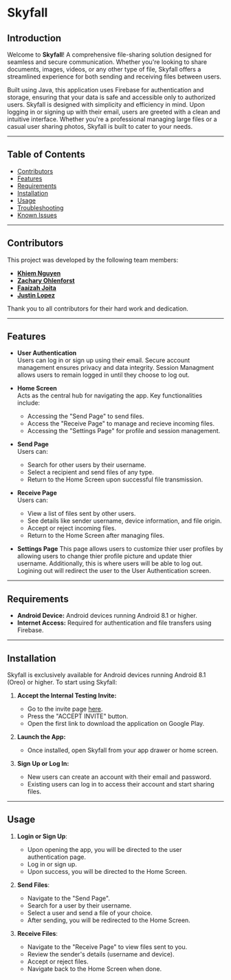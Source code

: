 # Skyfall

## Introduction

Welcome to **Skyfall**! A comprehensive file-sharing solution designed for seamless and secure communication. Whether you're looking to share documents, images, videos, or any other type of file, Skyfall offers a streamlined experience for both sending and receiving files between users. 

Built using Java, this application uses Firebase for authentication and storage, ensuring that your data is safe and accessible only to authorized users. Skyfall is designed with simplicity and efficiency in mind. Upon logging in or signing up with their email, users are greeted with a clean and intuitive interface. Whether you're a professional managing large files or a casual user sharing photos, Skyfall is built to cater to your needs.

-----------------------------------------------------------------------------------------------------------------

## Table of Contents
- [Contributors](#contributors)
- [Features](#features)
- [Requirements](#requirements)
- [Installation](#installation)
- [Usage](#usage)
- [Troubleshooting](#troubleshooting)
- [Known Issues](#known-issues)

-----------------------------------------------------------------------------------------------------------------

## Contributors 
This project was developed by the following team members: 
- [**Khiem Nguyen**](https://github.com/KhiemNguyen15)
- [**Zachary Ohlenforst**](https://github.com/zachattack168)
- [**Faaizah Joita**](https://github.com/JoyJoita)
- [**Justin Lopez**](https://github.com/Justin-N-Lopez)

Thank you to all contributors for their hard work and dedication.

-----------------------------------------------------------------------------------------------------------------

## Features

- **User Authentication**  
  Users can log in or sign up using their email. Secure account management ensures privacy and data integrity. Session Managment allows users to remain logged in until they choose to log out.

- **Home Screen**  
  Acts as the central hub for navigating the app.
  Key functionalities include: 
  - Accessing the "Send Page" to send files.  
  - Access the "Receive Page" to manage and recieve incoming files. 
  - Accessing the "Settings Page" for profile and session management.

- **Send Page**  
  Users can:  
  - Search for other users by their username.  
  - Select a recipient and send files of any type.  
  - Return to the Home Screen upon successful file transmission.  

- **Receive Page**  
  Users can:  
  - View a list of files sent by other users.  
  - See details like sender username, device information, and file origin.  
  - Accept or reject incoming files.  
  - Return to the Home Screen after managing files.
 
- **Settings Page**
  This page allows users to customize thier user profiles by allowing users to change thier profile picture and update thier username. Additionally, this is where users will be able to log out. Logining out will redirect the user to the User Authentication screen.

-----------------------------------------------------------------------------------------------------------------

## Requirements 

- **Android Device:**  Android devices running Android 8.1 or higher.
- **Internet Access:** Required for authentication and file transfers using Firebase.

-----------------------------------------------------------------------------------------------------------------

## Installation

Skyfall is exclusively available for Android devices running Android 8.1 (Oreo) or higher. To start using Skyfall:

1. **Accept the Internal Testing Invite:**
   - Go to the invite page [here](https://play.google.com/apps/internaltest/4700938293546242023).
   - Press the "ACCEPT INVITE" button.
   - Open the first link to download the application on Google Play.

2. **Launch the App:**
   - Once installed, open Skyfall from your app drawer or home screen.

3. **Sign Up or Log In:**
   - New users can create an account with their email and password.
   - Existing users can log in to access their account and start sharing files.

-----------------------------------------------------------------------------------------------------------------

## Usage

1. **Login or Sign Up**:  
   - Upon opening the app, you will be directed to the user authentication page.
   - Log in or sign up.  
   - Upon success, you will be directed to the Home Screen.

3. **Send Files**:  
   - Navigate to the "Send Page".  
   - Search for a user by their username.  
   - Select a user and send a file of your choice.  
   - After sending, you will be redirected to the Home Screen.

4. **Receive Files**:  
   - Navigate to the "Receive Page" to view files sent to you.
   - Review the sender's details (username and device).
   - Accept or reject files.
   - Navigate back to the Home Screen when done.
